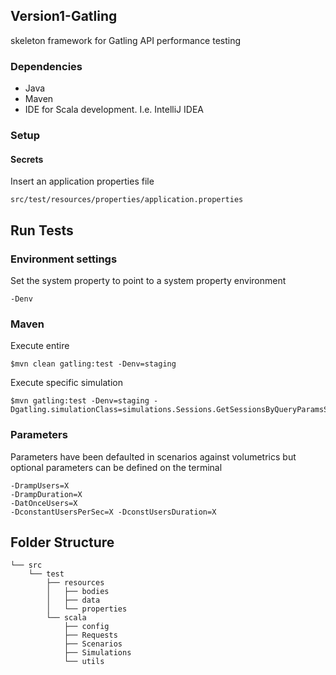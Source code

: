 ## Version1-Gatling
skeleton framework for Gatling API performance testing

### Dependencies

* Java
* Maven
* IDE for Scala development. I.e. IntelliJ IDEA


### Setup

#### Secrets

Insert an application properties file

    src/test/resources/properties/application.properties

## Run Tests

### Environment settings

Set the system property to point to a system property environment
        
    -Denv

### Maven

Execute entire

    $mvn clean gatling:test -Denv=staging


Execute specific simulation

    $mvn gatling:test -Denv=staging -Dgatling.simulationClass=simulations.Sessions.GetSessionsByQueryParamsSimulation

### Parameters

Parameters have been defaulted in scenarios against volumetrics but optional parameters can be defined on the terminal

    -DrampUsers=X
    -DrampDuration=X
    -DatOnceUsers=X 
    -DconstantUsersPerSec=X -DconstUsersDuration=X

## Folder Structure
```
└── src
    └── test
        ├── resources
        │   ├── bodies
        │   ├── data
        │   └── properties
        └── scala
            ├── config
            ├── Requests
            ├── Scenarios
            ├── Simulations
            └── utils
```
